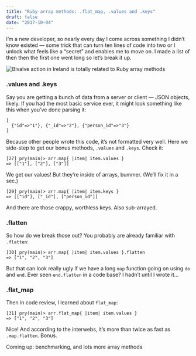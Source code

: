 ```yaml
---
title: "Ruby array methods: .flat_map, .values and .keys"
draft: false
date: "2017-10-04"
---
```

I’m a new developer, so nearly every day I come across something I didn’t know
existed — some trick that can turn ten lines of code into two or I unlock what
feels like a “secret” and enables me to move on. I made a list of then then the
first one went long so let’s break it up.

![Bivalve action in Ireland is totally related to Ruby array methods](https://cdn-images-1.medium.com/max/2600/1*w2bQZ2J3_NtKhfzIzcznqQ.jpeg)

### .values and .keys

Say you are getting a bunch of data from a server or client — JSON objects,
likely. If you had the most basic service ever, it might look something like
this when you’ve done parsing it:

    [
      {"id"=>"1"}, {"_id"=>"2"}, {"person_id"=>"3"}
    ]

Because other people wrote this code, it’s not formatted very well. Here we
side-step to get our bonus methods, `.values` and `.keys`. Check it:

    [27] pry(main)> arr.map{ |item| item.values }
    => [["1"], ["2"], ["3"]]

We get our values! But they’re inside of arrays, bummer. (We’ll fix it in a
sec.)

    [29] pry(main)> arr.map{ |item| item.keys }
    => [["id"], ["_id"], ["person_id"]]

And there are those crappy, worthless keys. Also sub-arrayed.

### .flatten

So how do we break those out? You probably are already familiar with `.flatten`:

    [30] pry(main)> arr.map{ |item| item.values }.flatten
    => ["1", "2", "3"]

But that can look really ugly if we have a long `map` function going on using
`do` and `end`. Ever seen `end.flatten` in a code base? I hadn’t until I wrote
it…

### .flat_map

Then in code review, I learned about `flat_map`:

    [31] pry(main)> arr.flat_map{ |item| item.values }
    => ["1", "2", "3"]

Nice! And according to the interwebs, it’s more than twice as fast as
`.map.flatten`. Bonus.

Coming up: benchmarking, and lots more array methods
